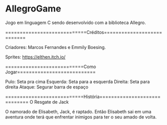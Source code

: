 # AllegroGame
Jogo em linguagem C sendo desenvolvido com a biblioteca Allegro.

============================Créditos===========================

Criadores: Marcos Fernandes e Emmily Boesing.

Sprites: https://elthen.itch.io/

===========================Como Jogar===========================

Pulo: Seta pra cima
Esquerda: Seta para a esquerda
Direita: Seta para direita
Ataque:  Segurar barra de espaço

===========================História=============================
O Resgate de Jack

O namorado de Elisabeth, Jack, é raptado. Então Elisabeth
sai em uma aventura onde terá que enfrentar inimigos para
ter o seu amado de volta.
